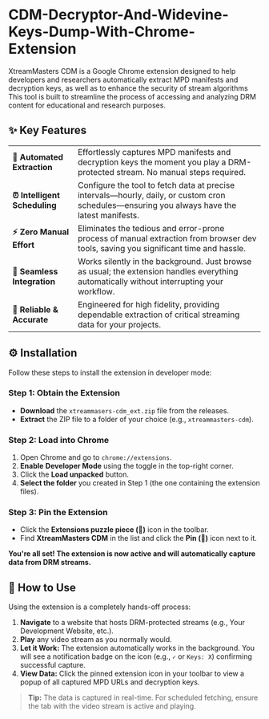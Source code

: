 # CDM-Decryptor-And-Widevine-Keys-Dump-With-Chrome-Extension
XtreamMasters CDM is a Google Chrome extension designed to help developers and researchers automatically extract MPD manifests and decryption keys, as well as to enhance the security of stream algorithms
This tool is built to streamline the process of accessing and analyzing DRM content for educational and research purposes.

## ✨ Key Features

| | |
| :--- | :--- |
| **🤖 Automated Extraction** | Effortlessly captures MPD manifests and decryption keys the moment you play a DRM-protected stream. No manual steps required. |
| **⏰ Intelligent Scheduling** | Configure the tool to fetch data at precise intervals—hourly, daily, or custom cron schedules—ensuring you always have the latest manifests. |
| **⚡ Zero Manual Effort** | Eliminates the tedious and error-prone process of manual extraction from browser dev tools, saving you significant time and hassle. |
| **🔌 Seamless Integration** | Works silently in the background. Just browse as usual; the extension handles everything automatically without interrupting your workflow. |
| **🎯 Reliable & Accurate** | Engineered for high fidelity, providing dependable extraction of critical streaming data for your projects. |


## ⚙️ Installation

Follow these steps to install the extension in developer mode:

### Step 1: Obtain the Extension
- **Download** the `xtreammasers-cdm_ext.zip` file from the releases.
- **Extract** the ZIP file to a folder of your choice (e.g., `xtreammasters-cdm`).

### Step 2: Load into Chrome
1.  Open Chrome and go to `chrome://extensions`.
2.  **Enable** **Developer Mode** using the toggle in the top-right corner.
3.  Click the **Load unpacked** button.
4.  **Select the folder** you created in Step 1 (the one containing the extension files).

### Step 3: Pin the Extension
- Click the **Extensions puzzle piece (🧩)** icon in the toolbar.
- Find **XtreamMasters CDM** in the list and click the **Pin (📌)** icon next to it.

**You're all set! The extension is now active and will automatically capture data from DRM streams.**



## 🎯 How to Use

Using the extension is a completely hands-off process:

1.  **Navigate** to a website that hosts DRM-protected streams (e.g., Your Development Website, etc.).
2.  **Play** any video stream as you normally would.
3.  **Let it Work:** The extension automatically works in the background. You will see a notification badge on the icon (e.g., `✓` or `Keys: X`) confirming successful capture.
4.  **View Data:** Click the pinned extension icon in your toolbar to view a popup of all captured MPD URLs and decryption keys.

> **Tip:** The data is captured in real-time. For scheduled fetching, ensure the tab with the video stream is active and playing.

